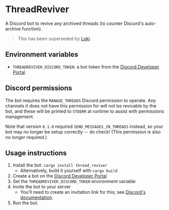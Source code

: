 # ThreadReviver
A Discord bot to revive any archived threads (to counter Discord's auto-archive function).

> This has been superseded by [Loki](https://github.com/Lyrenhex/Loki).

## Environment variables

- `THREADREVIVER_DISCORD_TOKEN`: a bot token from the [Discord Developer Portal]

## Discord permissions

The bot requires the `MANAGE_THREADS` Discord permission to operate. Any channels it does not have this permission for will not be revivable by the bot, and these will be printed to `STDERR` at runtime to assist with permissions management.

Note that version `0.1.0` required `SEND_MESSAGES_IN_THREADS` instead, so your bot may no longer be setup correctly -- do check! (This permission is also no longer required.)

## Usage instructions

1. Install the bot: `cargo install thread_reviver`
    - Alternatively, build it yourself with `cargo build`
2. Create a bot on the [Discord Developer Portal]
3. Set the `THREADREVIVER_DISCORD_TOKEN` environment variable
4. Invite the bot to your server
    - You'll need to create an invitation link for this; see [Discord's documentation][Discord Developer Portal].
5. Run the bot.


[Discord Developer Portal]: https://discord.com/developers
